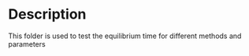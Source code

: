 # Description
This folder is used to test the equilibrium time for different methods and parameters
